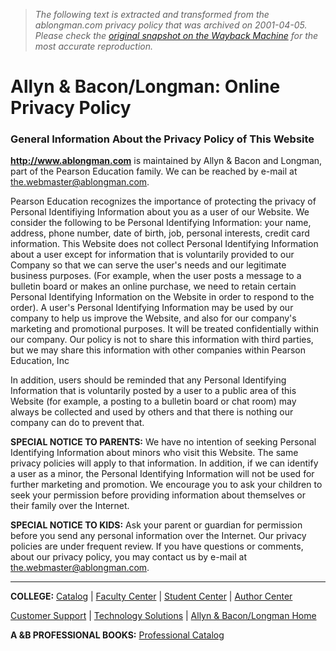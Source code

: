 > *The following text is extracted and transformed from the ablongman.com privacy policy that was archived on 2001-04-05. Please check the [original snapshot on the Wayback Machine](https://web.archive.org/web/20010405043242id_/http%3A//www.ablongman.com/privacy/1%2C2909%2C%2C00.html) for the most accurate reproduction.*

# Allyn & Bacon/Longman: Online Privacy Policy

### General Information About the Privacy Policy of This Website 

**http://www.ablongman.com** is maintained by Allyn & Bacon and Longman, part of the Pearson Education family. We can be reached by e-mail at [the.webmaster@ablongman.com](mailto:%20the.webmaster@ablongman.com). 

Pearson Education recognizes the importance of protecting the privacy of Personal Identifiying Information about you as a user of our Website. We consider the following to be Personal Identifying Information: your name, address, phone number, date of birth, job, personal interests, credit card information. This Website does not collect Personal Identifying Information about a user except for information that is voluntarily provided to our Company so that we can serve the user's needs and our legitimate business purposes. (For example, when the user posts a message to a bulletin board or makes an online purchase, we need to retain certain Personal Identifying Information on the Website in order to respond to the order). A user's Personal Identifying Information may be used by our company to help us improve the Website, and also for our company's marketing and promotional purposes. It will be treated confidentially within our company. Our policy is not to share this information with third parties, but we may share this information with other companies within Pearson Education, Inc 

In addition, users should be reminded that any Personal Identifying Information that is voluntarily posted by a user to a public area of this Website (for example, a posting to a bulletin board or chat room) may always be collected and used by others and that there is nothing our company can do to prevent that. 

**SPECIAL NOTICE TO PARENTS:** We have no intention of seeking Personal Identifying Information about minors who visit this Website. The same privacy policies will apply to that information. In addition, if we can identify a user as a minor, the Personal Identifying Information will not be used for further marketing and promotion. We encourage you to ask your children to seek your permission before providing information about themselves or their family over the Internet. 

**SPECIAL NOTICE TO KIDS:** Ask your parent or guardian for permission before you send any personal information over the Internet. Our privacy policies are under frequent review. If you have questions or comments, about our privacy policy, you may contact us by e-mail at [the.webmaster@ablongman.com](mailto:%20the.webmaster@ablongman.com). 

* * *

  
**COLLEGE:** [Catalog](http://www.ablongman.com/catalog/1,2360,,00.html) | [Faculty Center](http://www.ablongman.com/faculty/1,2599,,00.html) | [Student Center](http://www.ablongman.com/student/1,2211,,00.html) | [Author Center](http://www.ablongman.com/author/1,2185,,00.html)

[Customer Support](http://www.ablongman.com/contact/1,2214,,00.html) | [Technology Solutions](http://www.abinteractive.com/techsolutions/1,3034,,00.html) | [Allyn & Bacon/Longman Home](http://www.ablongman.com/)

 **A &B PROFESSIONAL BOOKS:** [Professional Catalog](http://www.ablongman.com/professional/catalog/1,2319,,00.html)
